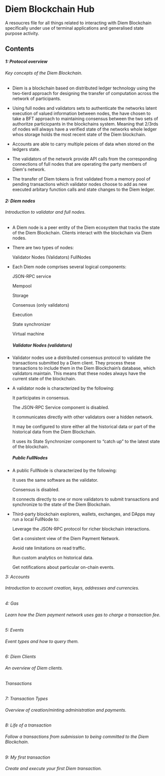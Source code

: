 # Diem Blockchain Hub

A resoucres file for all things related to interacting with Diem Blockchain specifically under use of terminal applications and generalised state purpose activity.

## Contents

#### *1: Protocol overview*

###### Key concepts of the Diem Blockchain.

* Diem is a blockchain based on distributed ledger technology using the two-tierd approach for designing the transfer of computation across the network of participants.

* Using full nodes and validators sets to authenticate the networks latent execution of valued information between nodes, the have chosen to take a BFT approach to maintaining
consensus between the two sets of authoritze particicpants in the blockchains system. Meaning that 2/3rds of nodes will always have a verified state of the networks whole ledger whos storage holds the most recent state of the Diem blockchain.

* Accounts are able to carry multiple peices of data when stored on the ledgers state. 

* The validators of the network provide API calls from the corresponding connections of full nodes that are operating the party members of Diem's network.

* The transfer of Diem tokens is first validated from a memory pool of pending transactions which validator nodes choose to add as new executed arbitary function calls and state changes to the Diem ledger.

#### *2: Diem nodes*

###### Introduction to validator and full nodes.

* A Diem node is a peer entity of the Diem ecosystem that tracks the state of the Diem Blockchain. Clients interact with the blockchain via Diem nodes. 

* There are two types of nodes:

  Validator Nodes (Validators) FullNodes

* Each Diem node comprises several logical components:

  JSON-RPC service

  Mempool

  Storage

  Consensus (only validators)

  Execution

  State synchronizer

  Virtual machine
  
  ##### Validator Nodes (validators)
  
* Validator nodes use a distributed consensus protocol to validate the transactions submitted by a Diem client. They process these transactions to include them in the Diem        Blockchain’s database, which validators maintain. This means that these nodes always have the current state of the blockchain.

* A validator node is characterized by the following:

  It participates in consensus.
  
  The JSON-RPC Service component is disabled.
  
  It communicates directly with other validators over a hidden network.
  
  It may be configured to store either all the historical data or part of the historical data from the Diem Blockchain.
  
  It uses its State Synchronizer component to “catch up” to the latest state of the blockchain.
  
  ##### Public FullNodes

* A public FullNode is characterized by the following:

  It uses the same software as the validator.
  
  Consensus is disabled.
  
  It connects directly to one or more validators to submit transactions and synchronize to the state of the Diem Blockchain.
  
* Third-party blockchain explorers, wallets, exchanges, and DApps may run a local FullNode to:

  Leverage the JSON-RPC protocol for richer blockchain interactions.
  
  Get a consistent view of the Diem Payment Network.
  
  Avoid rate limitations on read traffic.
  
  Run custom analytics on historical data.
  
  Get notifications about particular on-chain events.

*3: Accounts*

###### Introduction to account creation, keys, addresses and currencies.

*4: Gas*

###### Learn how the Diem payment network uses gas to charge a transaction fee.

*5: Events*

###### Event types and how to query them.

*6: Diem Clients*

###### An overview of Diem clients.


###### *Transactions*

*7: Transaction Types*

###### Overview of creation/minting administration and payments.

*8: Life of a transaction*

###### Follow a transactions from submission to being committed to the Diem Blockchain.

*9: My first transaction* 

###### Create and execute your first Diem transaction.
